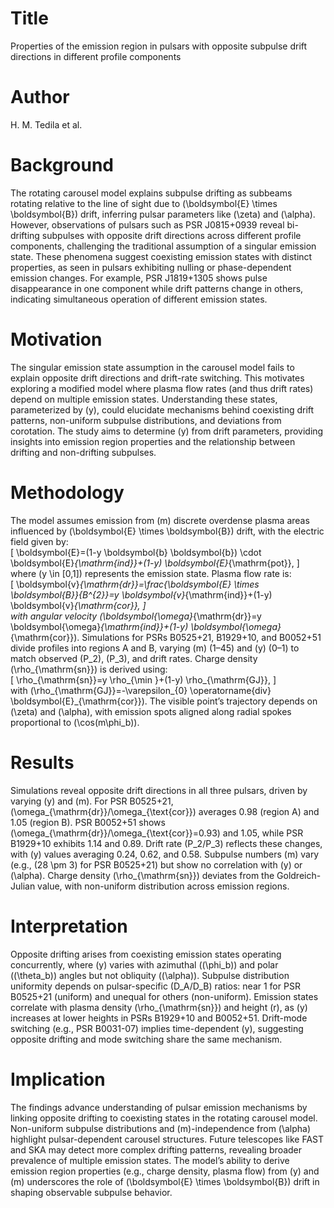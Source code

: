 # Title  
Properties of the emission region in pulsars with opposite subpulse drift directions in different profile components  

# Author  
H. M. Tedila et al.  

# Background  
The rotating carousel model explains subpulse drifting as subbeams rotating relative to the line of sight due to \(\boldsymbol{E} \times \boldsymbol{B}\) drift, inferring pulsar parameters like \(\zeta\) and \(\alpha\). However, observations of pulsars such as PSR J0815+0939 reveal bi-drifting subpulses with opposite drift directions across different profile components, challenging the traditional assumption of a singular emission state. These phenomena suggest coexisting emission states with distinct properties, as seen in pulsars exhibiting nulling or phase-dependent emission changes. For example, PSR J1819+1305 shows pulse disappearance in one component while drift patterns change in others, indicating simultaneous operation of different emission states.  

# Motivation  
The singular emission state assumption in the carousel model fails to explain opposite drift directions and drift-rate switching. This motivates exploring a modified model where plasma flow rates (and thus drift rates) depend on multiple emission states. Understanding these states, parameterized by \(y\), could elucidate mechanisms behind coexisting drift patterns, non-uniform subpulse distributions, and deviations from corotation. The study aims to determine \(y\) from drift parameters, providing insights into emission region properties and the relationship between drifting and non-drifting subpulses.  

# Methodology  
The model assumes emission from \(m\) discrete overdense plasma areas influenced by \(\boldsymbol{E} \times \boldsymbol{B}\) drift, with the electric field given by:  
\[
\boldsymbol{E}=(1-y \boldsymbol{b} \boldsymbol{b}) \cdot \boldsymbol{E}_{\mathrm{ind}}+(1-y) \boldsymbol{E}_{\mathrm{pot}},
\]  
where \(y \in [0,1]\) represents the emission state. Plasma flow rate is:  
\[
\boldsymbol{v}_{\mathrm{dr}}=\frac{\boldsymbol{E} \times \boldsymbol{B}}{B^{2}}=y \boldsymbol{v}_{\mathrm{ind}}+(1-y) \boldsymbol{v}_{\mathrm{cor}},
\]  
with angular velocity \(\boldsymbol{\omega}_{\mathrm{dr}}=y \boldsymbol{\omega}_{\mathrm{ind}}+(1-y) \boldsymbol{\omega}_{\mathrm{cor}}\). Simulations for PSRs B0525+21, B1929+10, and B0052+51 divide profiles into regions A and B, varying \(m\) (1–45) and \(y\) (0–1) to match observed \(P_2\), \(P_3\), and drift rates. Charge density \(\rho_{\mathrm{sn}}\) is derived using:  
\[
\rho_{\mathrm{sn}}=y \rho_{\min }+(1-y) \rho_{\mathrm{GJ}},
\]  
with \(\rho_{\mathrm{GJ}}=-\varepsilon_{0} \operatorname{div} \boldsymbol{E}_{\mathrm{cor}}\). The visible point’s trajectory depends on \(\zeta\) and \(\alpha\), with emission spots aligned along radial spokes proportional to \(\cos(m\phi_b)\).  

# Results  
Simulations reveal opposite drift directions in all three pulsars, driven by varying \(y\) and \(m\). For PSR B0525+21, \(\omega_{\mathrm{dr}}/\omega_{\text{cor}}\) averages 0.98 (region A) and 1.05 (region B). PSR B0052+51 shows \(\omega_{\mathrm{dr}}/\omega_{\text{cor}}=0.93\) and 1.05, while PSR B1929+10 exhibits 1.14 and 0.89. Drift rate \(P_2/P_3\) reflects these changes, with \(y\) values averaging 0.24, 0.62, and 0.58. Subpulse numbers \(m\) vary (e.g., \(28 \pm 3\) for PSR B0525+21) but show no correlation with \(y\) or \(\alpha\). Charge density \(\rho_{\mathrm{sn}}\) deviates from the Goldreich-Julian value, with non-uniform distribution across emission regions.  

# Interpretation  
Opposite drifting arises from coexisting emission states operating concurrently, where \(y\) varies with azimuthal (\(\phi_b\)) and polar (\(\theta_b\)) angles but not obliquity (\(\alpha\)). Subpulse distribution uniformity depends on pulsar-specific \(D_A/D_B\) ratios: near 1 for PSR B0525+21 (uniform) and unequal for others (non-uniform). Emission states correlate with plasma density \(\rho_{\mathrm{sn}}\) and height \(r\), as \(y\) increases at lower heights in PSRs B1929+10 and B0052+51. Drift-mode switching (e.g., PSR B0031-07) implies time-dependent \(y\), suggesting opposite drifting and mode switching share the same mechanism.  

# Implication  
The findings advance understanding of pulsar emission mechanisms by linking opposite drifting to coexisting states in the rotating carousel model. Non-uniform subpulse distributions and \(m\)-independence from \(\alpha\) highlight pulsar-dependent carousel structures. Future telescopes like FAST and SKA may detect more complex drifting patterns, revealing broader prevalence of multiple emission states. The model’s ability to derive emission region properties (e.g., charge density, plasma flow) from \(y\) and \(m\) underscores the role of \(\boldsymbol{E} \times \boldsymbol{B}\) drift in shaping observable subpulse behavior.